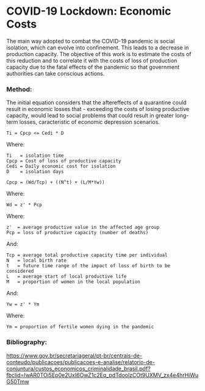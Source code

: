 # COVID-19 Lockdown: Economic Costs

The main way adopted to combat the COVID-19 pandemic is social isolation, which can evolve into confinement. This leads to a decrease in production capacity. The objective of this work is to estimate the costs of this reduction and to correlate it with the costs of loss of production capacity due to the fatal effects of the pandemic so that government authorities can take conscious actions. 

### Method:

The initial equation considers that the aftereffects of a quarantine could result in economic losses that - exceeding the costs of losing productive capacity, would lead to social problems that could result in greater long-term losses, caracteristic of economic depression scenarios.

```
Ti = Cpcp <= Cedi * D
```

Where:

```
Ti   = isolation time
Cpcp = Cost of loss of productive capacity
Cedi = Daily economic cost for isolation
D    = isolation days
```

```
Cpcp = (Wd/Tcp) + ((N^t) + (L/M*Yw))
```

Where:

```
Wd = z' * Pcp
```

Where:
```
z'  = average productive value in the affected age group
Pcp = loss of productive capacity (number of deaths)
```

And: 

```
Tcp = average total productive capacity time per individual
N   = local birth rate
t   = future time range of the impact of loss of birth to be considered
L   = average start of local productive life
M   = proportion of women in the local population
```
And: 

```
Yw = z' * Ym
```

Where: 

```
Ym = proportion of fertile women dying in the pandemic
```


### Bibliography:

https://www.gov.br/secretariageral/pt-br/centrais-de-conteudo/publicacoes/publicacoes-e-analise/relatorio-de-conjuntura/custos_economicos_criminalidade_brasil.pdf?fbclid=IwAR0TOj5Ep0e2UxI6OwZ1c2Eq_pdTdoolzCOt9UXMV_zx4e4hrHiWuG50Tmw
